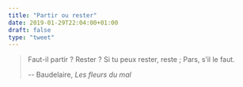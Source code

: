 ```yaml
---
title: "Partir ou rester"
date: 2019-01-29T22:04:00+01:00
draft: false
type: "tweet"
---
```


> Faut-il partir ? Rester ? Si tu peux rester, reste ; Pars, s’il le faut.
>
> -- Baudelaire, _Les fleurs du mal_
